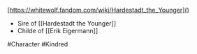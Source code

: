 [https://whitewolf.fandom.com/wiki/Hardestadt_the_Younger]()

- Sire of [[Hardestadt the Younger]]
- Childe of [[Erik Eigermann]]

#Character #Kindred 